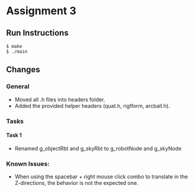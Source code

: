 # Assignment 3

## Run Instructions
    $ make
    $ ./main

## Changes
### General
- Moved all .h files into headers folder.
- Added the provided helper headers (quat.h, rigtform, arcball.h).

### Tasks
#### Task 1
- Renamed g_objectRbt and g_skyRbt to g_robotNode and g_skyNode



### Known Issues:
- When using the spacebar + right mouse click combo to translate in the Z-directions,
  the behavior is not the expected one.
